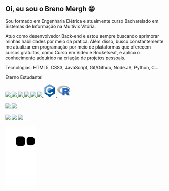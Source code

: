 ## Oi, eu sou o Breno Mergh 😁

Sou formado em Engenharia Elétrica e atualmente curso Bacharelado em Sistemas de Informação na Multivix Vitória. 

Atuo como desenvolvedor Back-end e estou sempre buscando aprimorar minhas habilidades por meio da prática. Além disso, busco constantemente me atualizar em programação por meio de plataformas que oferecem cursos gratuitos, como Curso em Vídeo e Rocketseat, e aplico o conhecimento adquirido na criação de projetos pessoais.
 
Tecnologias: HTML5, CSS3, JavaScript, Git/Github, Node.JS, Python, C...

Eterno Estudante!


<link rel="stylesheet" href="https://cdn.jsdelivr.net/gh/devicons/devicon@v2.15.1/devicon.min.css">
<a href="https://github.com/BrenoMergh">
  <div>
    <img width="40px" src="https://cdn.jsdelivr.net/gh/devicons/devicon/icons/css3/css3-original.svg" />
    <img width="40px" src="https://cdn.jsdelivr.net/gh/devicons/devicon/icons/html5/html5-original.svg" />
    <img width="40px" src="https://cdn.jsdelivr.net/gh/devicons/devicon/icons/python/python-original.svg" />
    <img width="40px" src="https://cdn.jsdelivr.net/gh/devicons/devicon/icons/javascript/javascript-original.svg" />
    <img width="40px" src="https://cdn.jsdelivr.net/gh/devicons/devicon/icons/git/git-original.svg" />
    <img width="40px" src="https://cdn.jsdelivr.net/gh/devicons/devicon/icons/nodejs/nodejs-original.svg" />
    <img width="40px" src="https://raw.githubusercontent.com/devicons/devicon/1119b9f84c0290e0f0b38982099a2bd027a48bf1/icons/c/c-original.svg" />
    <img width="40px" src="https://raw.githubusercontent.com/devicons/devicon/1119b9f84c0290e0f0b38982099a2bd027a48bf1/icons/r/r-original.svg" />
  </div>
</a>

<br>

<a href="https://github.com/BrenoMergh/BrenoMergh">
  <div>
    <img height="160px" src="https://github-readme-stats.vercel.app/api?username=BrenoMergh&show_icons=true&theme=tokyonight"/>
    <img height="160px" src="https://github-readme-stats.vercel.app/api/top-langs/?username=BrenoMergh&layout=compact&theme=tokyonight"/>
  </div>
</a>

<br>

<div>
  <a href="https://www.linkedin.com/in/BrenoMergh/" target="_blank"><img src="https://img.shields.io/badge/LinkedIn-0077B5?style=for-the-badge&logo=linkedin&logoColor=white"></a>
  <a href="mailto:brenomergh@gmail.com"><img src="https://img.shields.io/badge/Gmail-D14836?style=for-the-badge&logo=gmail&logoColor=white"></a>
  <a href="https://github.com/BrenoMergh" target="_blank"><img src="https://img.shields.io/badge/-Portf%C3%B3lio-brown?style=for-the-badge&logo=true" target="_blank"></a>
</div>

<br>

<div>
  <img align="center" src="https://github.com/BrenoMergh/BrenoMergh/blob/output/github-contribution-grid-snake.svg">
</div
